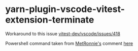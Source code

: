 # yarn-plugin-vscode-vitest-extension-terminate

Workaround to this issue [vitest-dev/vscode/issues/418](https://github.com/vitest-dev/vscode/issues/418)

Powershell command taken from [MetRonnie's](https://github.com/MetRonnie) comment [here](https://github.com/vitest-dev/vscode/issues/418#issuecomment-2912273259)